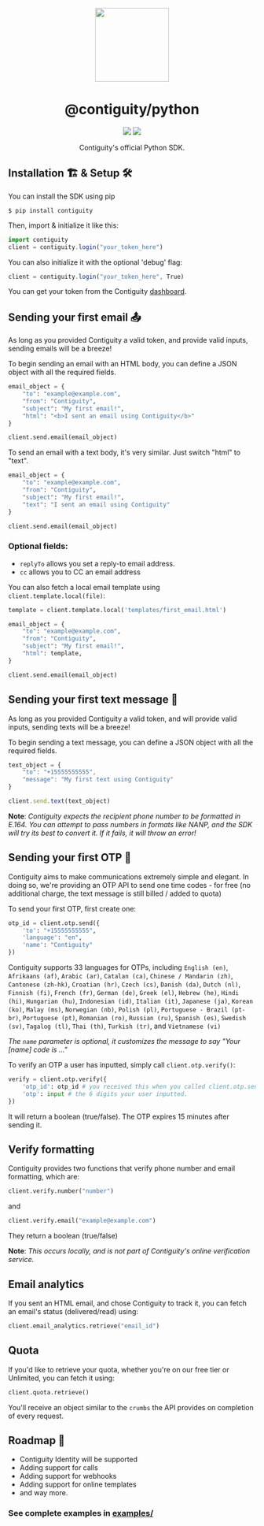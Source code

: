 <p align='center'><img src="https://contiguity.co/assets/icon-black.png" height="150px"/></p>
<h1 align='center'>@contiguity/python</h1>

<p align='center'>
    <img display="inline-block" src="https://img.shields.io/pypi/v/contiguity?style=for-the-badge" /> <img display="inline-block" src="https://img.shields.io/badge/Made%20with-Python-green?style=for-the-badge" />
</p>
<p align='center'>Contiguity's official Python SDK.</p>

## Installation 🏗 & Setup 🛠
You can install the SDK using pip
```shell
$ pip install contiguity
```

Then, import & initialize it like this:
```js
import contiguity
client = contiguity.login("your_token_here")
```

You can also initialize it with the optional 'debug' flag:
```js
client = contiguity.login("your_token_here", True)
```

You can get your token from the Contiguity [dashboard](https://contiguity.co/dashboard).

## Sending your first email 📤

As long as you provided Contiguity a valid token, and provide valid inputs, sending emails will be a breeze!

To begin sending an email with an HTML body, you can define a JSON object with all the required fields.

```python
email_object = {
    "to": "example@example.com",
    "from": "Contiguity",
    "subject": "My first email!",
    "html": "<b>I sent an email using Contiguity</b>"
}

client.send.email(email_object)
```

To send an email with a text body, it's very similar. Just switch "html" to "text".
```python
email_object = {
    "to": "example@example.com",
    "from": "Contiguity",
    "subject": "My first email!",
    "text": "I sent an email using Contiguity"
}

client.send.email(email_object)
```

### Optional fields:
- `replyTo` allows you set a reply-to email address. 
- `cc` allows you to CC an email address

You can also fetch a local email template using `client.template.local(file)`:

```python
template = client.template.local('templates/first_email.html')

email_object = {
    "to": "example@example.com",
    "from": "Contiguity",
    "subject": "My first email!",
    "html": template,
}

client.send.email(email_object)
```

## Sending your first text message 💬

As long as you provided Contiguity a valid token, and will provide valid inputs, sending texts will be a breeze!

To begin sending a text message, you can define a JSON object with all the required fields.

```js
text_object = {
    "to": "+15555555555",
    "message": "My first text using Contiguity"
}

client.send.text(text_object)
```

**Note**: _Contiguity expects the recipient phone number to be formatted in E.164. You can attempt to pass numbers in formats like NANP, and the SDK will try its best to convert it. If it fails, it will throw an error!_

## Sending your first OTP 🔑

Contiguity aims to make communications extremely simple and elegant. In doing so, we're providing an OTP API to send one time codes - for free (no additional charge, the text message is still billed / added to quota)

To send your first OTP, first create one:
```python
otp_id = client.otp.send({ 
    'to': "+15555555555", 
    'language': "en", 
    'name': "Contiguity" 
})
```
Contiguity supports 33 languages for OTPs, including `English (en)`, `Afrikaans (af)`, `Arabic (ar)`, `Catalan (ca)`, `Chinese / Mandarin (zh)`, `Cantonese (zh-hk)`, `Croatian (hr)`, `Czech (cs)`, `Danish (da)`, `Dutch (nl)`, `Finnish (fi)`, `French (fr)`, `German (de)`, `Greek (el)`, `Hebrew (he)`, `Hindi (hi)`, `Hungarian (hu)`, `Indonesian (id)`, `Italian (it)`, `Japanese (ja)`, `Korean (ko)`, `Malay (ms)`, `Norwegian (nb)`, `Polish (pl)`, `Portuguese - Brazil (pt-br)`, `Portuguese (pt)`, `Romanian (ro)`, `Russian (ru)`, `Spanish (es)`, `Swedish (sv)`, `Tagalog (tl)`, `Thai (th)`, `Turkish (tr)`, and `Vietnamese (vi)`

_The `name` parameter is optional, it customizes the message to say "Your \[name] code is ..."_

To verify an OTP a user has inputted, simply call `client.otp.verify()`:

```python
verify = client.otp.verify({
    'otp_id': otp_id # you received this when you called client.otp.send(),
    'otp': input # the 6 digits your user inputted.
})
```
It will return a boolean (true/false). The OTP expires 15 minutes after sending it.

## Verify formatting
Contiguity provides two functions that verify phone number and email formatting, which are:

```py
client.verify.number("number")
```
and
```py
client.verify.email("example@example.com")
```
They return a boolean (true/false)

**Note**: _This occurs locally, and is not part of Contiguity's online verification service._

## Email analytics
If you sent an HTML email, and chose Contiguity to track it, you can fetch an email's status (delivered/read) using:

```py
client.email_analytics.retrieve("email_id")
```

## Quota
If you'd like to retrieve your quota, whether you're on our free tier or Unlimited, you can fetch it using:

```py
client.quota.retrieve()
```

You'll receive an object similar to the `crumbs` the API provides on completion of every request.

## Roadmap 🚦
- Contiguity Identity will be supported
- Adding support for calls
- Adding support for webhooks
- Adding support for online templates
- and way more.

### See complete examples in [examples/](https://github.com/use-contiguity/python/tree/main/examples)